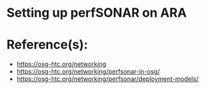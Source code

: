 # Setting up perfSONAR on ARA

# Reference(s):
- https://osg-htc.org/networking
- https://osg-htc.org/networking/perfsonar-in-osg/
- https://osg-htc.org/networking/perfsonar/deployment-models/
